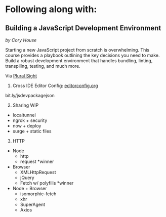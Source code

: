 # Following along with:

## Building a JavaScript Development Environment

_by Cory House_

Starting a new JavaScript project from scratch is overwhelming. This course provides a playbook outlining the key decisions you need to make. Build a robust development environment that handles bundling, linting, transpiling, testing, and much more.

Via [Plural Sight](https://app.pluralsight.com/library/courses/javascript-development-environment/table-of-contents)

1. Cross IDE Editor Config: [editorconfig.org]()

bit.ly/jsdevpackagejson

2. Sharing WIP

- localtunnel
- ngrok + security
- now + deploy
- surge + static files

3. HTTP

- Node
  - http
  - request \*winner
- Browser
  - XMLHttpRequest
  - jQuery
  - Fetch w/ polyfills \*winner
- Node + Browser
  - isomorphic-fetch
  - xhr
  - SuperAgent
  - Axios
